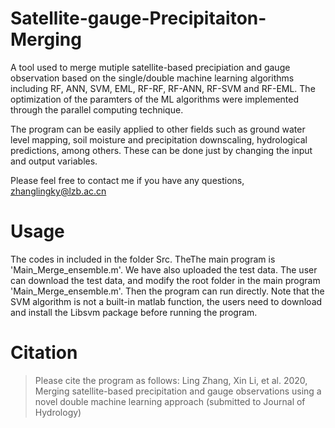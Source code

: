 # Satellite-gauge-Precipitaiton-Merging


A tool used to merge mutiple satellite-based precipiation and gauge observation based on the single/double machine learning algorithms including RF, ANN, SVM, EML, RF-RF, RF-ANN, RF-SVM and RF-EML. The optimization of the paramters of the ML algorithms were implemented through the parallel computing technique. 

The program can be easily applied to other fields such as ground water level mapping, soil moisture and precipitation downscaling, hydrological predictions, among others. These can be done just by changing the input and output variables. 


Please feel free to contact me if you have any questions, zhanglingky@lzb.ac.cn

# Usage
 The codes in included in the folder Src. TheThe main program is 'Main_Merge_ensemble.m'. We have also uploaded the test data. The user can download the test data, and modify the root folder in the main program 'Main_Merge_ensemble.m'. Then the program can run directly. Note that the SVM algorithm is not a built-in matlab function, the users need to download and install the Libsvm package before running the program. 


# Citation
> Please cite the program as follows:
Ling Zhang, Xin Li, et al. 2020, Merging satellite-based precipitation and gauge observations using a novel double machine learning approach (submitted to Journal of Hydrology)

